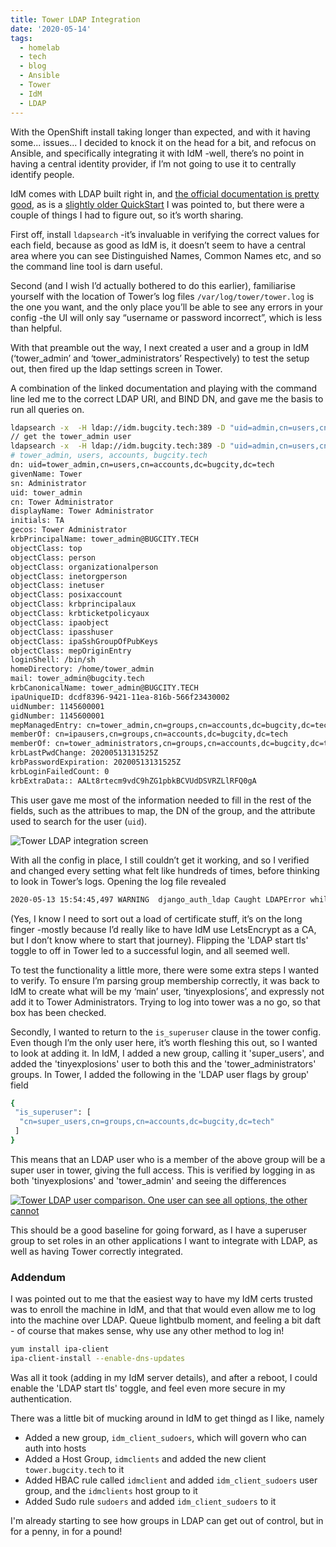```yaml
---
title: Tower LDAP Integration
date: '2020-05-14'
tags:
  - homelab
  - tech
  - blog
  - Ansible
  - Tower
  - IdM
  - LDAP
---
```

With the OpenShift install taking longer than expected, and with it having some... issues... I decided to knock it on the head for a bit, and refocus on Ansible, and specifically integrating it with IdM -well, there’s no point in having a central identity provider, if I’m not going to use it to centrally identify people. 

IdM comes with LDAP built right in, and [the official documentation is pretty good](https://docs.ansible.com/ansible-tower/latest/html/administration/ldap_auth.html), as is a [slightly older QuickStart](https://www.ansible.com/blog/getting-started-ldap-authentication-in-ansible-tower) I was pointed to, but there were a couple of things I had to figure out, so it’s worth sharing. 

First off, install `ldapsearch` -it’s invaluable in verifying the correct values for each field, because as good as IdM is, it doesn’t seem to have a central area where you can see Distinguished Names, Common Names etc, and so the command line tool is darn useful. 

Second (and I wish I’d actually bothered to do this earlier), familiarise yourself with the location of Tower’s log files `/var/log/tower/tower.log` is the one you want, and the only place you’ll be able to see any errors in your config -the UI will only say “username or password incorrect”, which is less than helpful. 

With that preamble out the way, I next created a user and a group in IdM (‘tower_admin’ and ‘tower_administrators’
Respectively)  to test the setup out, then fired up the ldap settings screen in Tower. 

A combination of the linked documentation and playing with the command line led me to the correct LDAP URI, and BIND DN, and gave me the basis to run all queries on.

```bash
ldapsearch -x  -H ldap://idm.bugcity.tech:389 -D "uid=admin,cn=users,cn=compat,dc=bugcity,dc=tech" -w <password>
// get the tower_admin user
ldapsearch -x  -H ldap://idm.bugcity.tech:389 -D "uid=admin,cn=users,cn=compat,dc=bugcity,dc=tech" -w <password> -b "cn=users,cn=accounts,dc=bugcity,dc=tech" "(uid=tower_admin)"
# tower_admin, users, accounts, bugcity.tech
dn: uid=tower_admin,cn=users,cn=accounts,dc=bugcity,dc=tech
givenName: Tower
sn: Administrator
uid: tower_admin
cn: Tower Administrator
displayName: Tower Administrator
initials: TA
gecos: Tower Administrator
krbPrincipalName: tower_admin@BUGCITY.TECH
objectClass: top
objectClass: person
objectClass: organizationalperson
objectClass: inetorgperson
objectClass: inetuser
objectClass: posixaccount
objectClass: krbprincipalaux
objectClass: krbticketpolicyaux
objectClass: ipaobject
objectClass: ipasshuser
objectClass: ipaSshGroupOfPubKeys
objectClass: mepOriginEntry
loginShell: /bin/sh
homeDirectory: /home/tower_admin
mail: tower_admin@bugcity.tech
krbCanonicalName: tower_admin@BUGCITY.TECH
ipaUniqueID: dcdf8396-9421-11ea-816b-566f23430002
uidNumber: 1145600001
gidNumber: 1145600001
mepManagedEntry: cn=tower_admin,cn=groups,cn=accounts,dc=bugcity,dc=tech
memberOf: cn=ipausers,cn=groups,cn=accounts,dc=bugcity,dc=tech
memberOf: cn=tower_administrators,cn=groups,cn=accounts,dc=bugcity,dc=tech
krbLastPwdChange: 20200513131525Z
krbPasswordExpiration: 20200513131525Z
krbLoginFailedCount: 0
krbExtraData:: AALt8rtecm9vdC9hZG1pbkBCVUdDSVRZLlRFQ0gA
```

This user gave me most of the information needed to fill in the rest of the fields, such as the attribues to map, the DN of the group, and the attribute used to search for the user (`uid`).

![Tower LDAP integration screen](/images/ldap-settings.png "Ansible Tower LDAP configuration showing User and Group search.")

With all the config in place, I still couldn’t get it working, and so I verified and changed every setting what felt like hundreds of times, before thinking to look in Tower’s logs. Opening the log file revealed

```bash
2020-05-13 15:54:45,497 WARNING  django_auth_ldap Caught LDAPError while authenticating tower_admin: CONNECT_ERROR({'desc': 'Connect error', 'info': 'error:1416F086:SSL routines:tls_process_server_certificate:certificate verify failed (self signed certificate in certificate chain)'},)
```

(Yes, I know I need to sort out a load of certificate stuff, it’s on the long finger -mostly because I’d really like to have IdM use LetsEncrypt as a CA, but I don’t know where to start that journey). Flipping the 'LDAP start tls' toggle to off in Tower led to a successful login, and all seemed well. 

To test the functionality a little more, there were some extra steps I wanted to verify. To ensure I’m parsing group membership correctly, it was back to IdM to create what will be my ‘main’ user, ‘tinyexplosions’, and expressly not add it to Tower Administrators. Trying to log into tower was a no go, so that box has been checked. 

Secondly, I wanted to return to the `is_superuser` clause in the tower config. Even though I’m the only user here, it’s worth fleshing this out, so I wanted to look at adding it. In IdM, I added a new group, calling it 'super_users', and added the 'tinyexplosions' user to both this and the 'tower_administrators' groups. In Tower, I added the following in the 'LDAP user flags by group' field

```bash
{
 "is_superuser": [
  "cn=super_users,cn=groups,cn=accounts,dc=bugcity,dc=tech"
 ]
}
```

This means that an LDAP user who is a member of the above group will be a super user in tower, giving the full access. This is verified by logging in as both 'tinyexplosions' and 'tower_admin' and seeing the differences


[![Tower LDAP user comparison. One user can see all options, the other cannot](/images/tower-superuser.png "User 'tinyexplosions' is a Tower Administrator, user 'tower_admin' is not.")](/images/tower-superuser.png)

This should be a good baseline for going forward, as I have a superuser group to set roles in an other applications I want to integrate with LDAP, as well as having Tower correctly integrated.

### Addendum

I was pointed out to me that the easiest way to have my IdM certs trusted was to enroll the machine in IdM, and that that would even allow me to log into the machine over LDAP. Queue lightbulb moment, and feeling a bit daft - of course that makes sense, why use any other method to log in!

```bash
yum install ipa-client
ipa-client-install --enable-dns-updates
```

Was all it took (adding in my IdM server details), and after a reboot, I could enable the 'LDAP start tls' toggle, and feel even more secure in my authentication.

There was a little bit of mucking around in IdM to get thingd as I like, namely
* Added a new group, `idm_client_sudoers`, which will govern who can auth into hosts
* Added a Host Group, `idmclients` and added the new client `tower.bugcity.tech` to it
* Added HBAC rule called `idmclient` and added `idm_client_sudoers` user group, and the `idmclients` host group to it
* Added Sudo rule `sudoers` and added `idm_client_sudoers` to it

I'm already starting to see how groups in LDAP can get out of control, but in for a penny, in for a pound!

